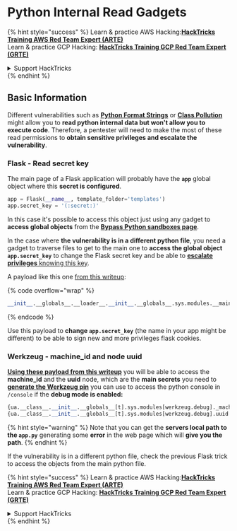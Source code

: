 # Python Internal Read Gadgets

{% hint style="success" %}
Learn & practice AWS Hacking:<img src="/.gitbook/assets/arte.png" alt="" data-size="line">[**HackTricks Training AWS Red Team Expert (ARTE)**](https://training.hacktricks.xyz/courses/arte)<img src="/.gitbook/assets/arte.png" alt="" data-size="line">\
Learn & practice GCP Hacking: <img src="/.gitbook/assets/grte.png" alt="" data-size="line">[**HackTricks Training GCP Red Team Expert (GRTE)**<img src="/.gitbook/assets/grte.png" alt="" data-size="line">](https://training.hacktricks.xyz/courses/grte)

<details>

<summary>Support HackTricks</summary>

* Check the [**subscription plans**](https://github.com/sponsors/carlospolop)!
* **Join the** 💬 [**Discord group**](https://discord.gg/hRep4RUj7f) or the [**telegram group**](https://t.me/peass) or **follow** us on **Twitter** 🐦 [**@hacktricks\_live**](https://twitter.com/hacktricks\_live)**.**
* **Share hacking tricks by submitting PRs to the** [**HackTricks**](https://github.com/carlospolop/hacktricks) and [**HackTricks Cloud**](https://github.com/carlospolop/hacktricks-cloud) github repos.

</details>
{% endhint %}

## Basic Information

Different vulnerabilities such as [**Python Format Strings**](bypass-python-sandboxes/#python-format-string) or [**Class Pollution**](class-pollution-pythons-prototype-pollution.md) might allow you to **read python internal data but won't allow you to execute code**. Therefore, a pentester will need to make the most of these read permissions to **obtain sensitive privileges and escalate the vulnerability**.

### Flask - Read secret key

The main page of a Flask application will probably have the **`app`** global object where this **secret is configured**.

```python
app = Flask(__name__, template_folder='templates')
app.secret_key = '(:secret:)'
```

In this case it's possible to access this object just using any gadget to **access global objects** from the [**Bypass Python sandboxes page**](bypass-python-sandboxes/).

In the case where **the vulnerability is in a different python file**, you need a gadget to traverse files to get to the main one to **access the global object `app.secret_key`** to change the Flask secret key and be able to [**escalate privileges** knowing this key](../../network-services-pentesting/pentesting-web/flask.md#flask-unsign).

A payload like this one [from this writeup](https://ctftime.org/writeup/36082):

{% code overflow="wrap" %}
```python
__init__.__globals__.__loader__.__init__.__globals__.sys.modules.__main__.app.secret_key
```
{% endcode %}

Use this payload to **change `app.secret_key`** (the name in your app might be different) to be able to sign new and more privileges flask cookies.

### Werkzeug - machine\_id and node uuid

[**Using these payload from this writeup**](https://vozec.fr/writeups/tweedle-dum-dee/) you will be able to access the **machine\_id** and the **uuid** node, which are the **main secrets** you need to [**generate the Werkzeug pin**](../../network-services-pentesting/pentesting-web/werkzeug.md) you can use to access the python console in `/console` if the **debug mode is enabled:**

```python
{ua.__class__.__init__.__globals__[t].sys.modules[werkzeug.debug]._machine_id}
{ua.__class__.__init__.__globals__[t].sys.modules[werkzeug.debug].uuid._node}
```

{% hint style="warning" %}
Note that you can get the **servers local path to the `app.py`** generating some **error** in the web page which will **give you the path**.
{% endhint %}

If the vulnerability is in a different python file, check the previous Flask trick to access the objects from the main python file.

{% hint style="success" %}
Learn & practice AWS Hacking:<img src="/.gitbook/assets/arte.png" alt="" data-size="line">[**HackTricks Training AWS Red Team Expert (ARTE)**](https://training.hacktricks.xyz/courses/arte)<img src="/.gitbook/assets/arte.png" alt="" data-size="line">\
Learn & practice GCP Hacking: <img src="/.gitbook/assets/grte.png" alt="" data-size="line">[**HackTricks Training GCP Red Team Expert (GRTE)**<img src="/.gitbook/assets/grte.png" alt="" data-size="line">](https://training.hacktricks.xyz/courses/grte)

<details>

<summary>Support HackTricks</summary>

* Check the [**subscription plans**](https://github.com/sponsors/carlospolop)!
* **Join the** 💬 [**Discord group**](https://discord.gg/hRep4RUj7f) or the [**telegram group**](https://t.me/peass) or **follow** us on **Twitter** 🐦 [**@hacktricks\_live**](https://twitter.com/hacktricks\_live)**.**
* **Share hacking tricks by submitting PRs to the** [**HackTricks**](https://github.com/carlospolop/hacktricks) and [**HackTricks Cloud**](https://github.com/carlospolop/hacktricks-cloud) github repos.

</details>
{% endhint %}
